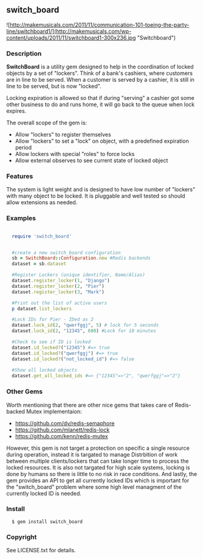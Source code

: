 ## switch_board

![http://makemusicals.com/2011/11/communication-101-toeing-the-party-line/switchboard1/](http://makemusicals.com/wp-content/uploads/2011/11/switchboard1-300x236.jpg "Switchboard")

### Description

**SwitchBoard** is a utility gem designed to help in the coordination of locked objects by a set of "lockers".
Think of a bank's cashiers, where customers are in line to be served.
When a customer is served by a cashier, it is still in line to be served, but is now "locked".

Locking expiration is allowed so that if during "serving" a cashier got some other business to do and runs home, it will go back to the queue when lock expires.

The overall scope of the gem is:

* Allow "lockers" to register themselves
* Allow "lockers" to set a "lock" on object, with a predefined expiration period
* Allow lockers with special "roles" to force locks
* Allow external observes to see current state of locked object

### Features

The system is light weight and is designed to have low number of "lockers" with many object to be locked.
It is pluggable and well tested so should allow extensions as needed.

### Examples

````ruby

  require 'switch_board'


  #create a new switch_board configuration
  sb = SwitchBoard::Configuration.new #Redis backends
  dataset = sb.dataset

  #Register Lockers (unique identifier, Name/Alias)
  dataset.register_locker(1, "Django")
  dataset.register_locker(2, "Pier")
  dataset.register_locker(3, "Mark")

  #Print out the list of active users
  p dataset.list_lockers

  #Lock IDs for Pier - IDed as 2
  dataset.lock_id(2, "qwerfggj", 5) # lock for 5 seconds
  dataset.lock_id(2, "12345", 600) #Lock for 10 minutes

  #Check to see if ID is locked
  dataset.id_locked?("12345") #=> true
  dataset.id_locked?("qwerfggj") #=> true
  dataset.id_locked?("not_locked_id") #=> false
  
  #Show all locked objects
  dataset.get_all_locked_ids #=> {"12345"=>"2", "qwerfggj"=>"2"}

````
### Other Gems

Worth mentioning that there are other nice gems that takes care of Redis-backed Mutex implementaion:

* https://github.com/dv/redis-semaphore
* https://github.com/mlanett/redis-lock
* https://github.com/kenn/redis-mutex

However, this gem is not target a protection on specific a single resource during operation,
instead it is targated to manage Distrbition of work between multiple clients/lockers that can take longer time to process the locked resources.
It is also not targated for high scale systems, locking is done by humans so there is little to no risk in race conditions.
And lastly, the gem provides an API to get all currently locked IDs which is important for the "switch_board" problem where some high level managment of the currently locked ID is needed.


### Install

````
  $ gem install switch_board
````
### Copyright

See LICENSE.txt for details.
